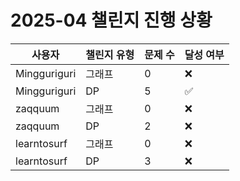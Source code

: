 # 2025-04 챌린지 진행 상황

| 사용자 | 챌린지 유형 | 문제 수 | 달성 여부 |
| ------ | ----------- | ------- | --------- |
| Mingguriguri | 그래프 | 0 | ❌ |
| Mingguriguri | DP | 5 | ✅ |
| zaqquum | 그래프 | 0 | ❌ |
| zaqquum | DP | 2 | ❌ |
| learntosurf | 그래프 | 0 | ❌ |
| learntosurf | DP | 3 | ❌ |
